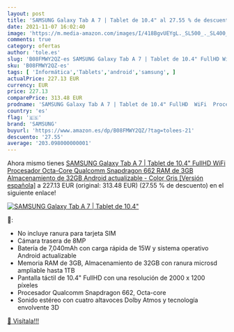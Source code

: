 ```yaml
---
layout: post
title: 'SAMSUNG Galaxy Tab A 7 | Tablet de 10.4" al 27.55 % de descuento'
date: 2021-11-07 16:02:40
image: 'https://m.media-amazon.com/images/I/418BgvUEYgL._SL500_._SL400_.jpg'
comments: true
category: ofertas
author: 'tole.es'
slug: 'B08FMWY2QZ-es SAMSUNG Galaxy Tab A 7 | Tablet de 10.4" FullHD WiFi...'
sku: 'B08FMWY2QZ-es'
tags: [ 'Informática','Tablets','android','samsung', ]
actualPrice: 227.13 EUR
currency: EUR
price: 227.13
comparePrice: 313.48 EUR
prodname: 'SAMSUNG Galaxy Tab A 7 | Tablet de 10.4" FullHD  WiFi  Procesador Octa-Core Qualcomm Snapdragon 662  RAM de 3GB  Almacenamiento de 32GB  Android actualizable  - Color Gris [Versión española]'
country: 'es'
flag: '🇪🇸'
brand: 'SAMSUNG'
buyurl: 'https://www.amazon.es/dp/B08FMWY2QZ/?tag=tolees-21'
descuento: '27.55'
average: '203.098000000001'
---
```


Ahora mismo tienes [SAMSUNG Galaxy Tab A 7 | Tablet de 10.4" FullHD  WiFi  Procesador Octa-Core Qualcomm Snapdragon 662  RAM de 3GB  Almacenamiento de 32GB  Android actualizable  - Color Gris [Versión española]](https://www.amazon.es/dp/B08FMWY2QZ/?tag=tolees-21) a 227.13 EUR (original: 313.48 EUR) (27.55 %  de descuento) en el siguiente enlace!

[![SAMSUNG Galaxy Tab A 7 | Tablet de 10.4"](https://m.media-amazon.com/images/I/418BgvUEYgL._SL500_._SL400_.jpg)](https://www.amazon.es/dp/B08FMWY2QZ/?tag=tolees-21)

🔎:

- No incluye ranura para tarjeta SIM
- Cámara trasera de 8MP
- Batería de 7,040mAh con carga rápida de 15W y sistema operativo Android actualizable
- Memoria RAM de 3GB, Almacenamiento de 32GB con ranura microsd ampliable hasta 1TB
- Pantalla táctil de 10.4" FullHD con una resolución de 2000 x 1200 píxeles
- Procesador Qualcomm Snapdragon 662, Octa-core
- Sonido estéreo con cuatro altavoces Dolby Atmos y tecnología envolvente 3D

[🛒 Visítala!!!](https://www.amazon.es/dp/B08FMWY2QZ/?tag=tolees-21)
